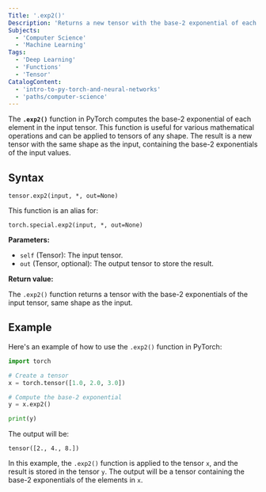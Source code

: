 ```yaml
---
Title: '.exp2()'
Description: 'Returns a new tensor with the base-2 exponential of each element in the input tensor.'
Subjects:
  - 'Computer Science'
  - 'Machine Learning'
Tags:
  - 'Deep Learning'
  - 'Functions'
  - 'Tensor'
CatalogContent:
  - 'intro-to-py-torch-and-neural-networks'
  - 'paths/computer-science'
---
```


The **`.exp2()`** function in PyTorch computes the base-2 exponential of each element in the input tensor. This function is useful for various mathematical operations and can be applied to tensors of any shape. The result is a new tensor with the same shape as the input, containing the base-2 exponentials of the input values.

## Syntax

```pseudo
tensor.exp2(input, *, out=None)
```

This function is an alias for:

```pseudo
torch.special.exp2(input, *, out=None)
```

**Parameters:**

- `self` (Tensor): The input tensor.
- `out` (Tensor, optional): The output tensor to store the result.

**Return value:**

The `.exp2()` function returns a tensor with the base-2 exponentials of the input tensor, same shape as the input.

## Example

Here's an example of how to use the `.exp2()` function in PyTorch:

```py
import torch

# Create a tensor
x = torch.tensor([1.0, 2.0, 3.0])

# Compute the base-2 exponential
y = x.exp2()

print(y)
```

The output will be:

```shell
tensor([2., 4., 8.])
```

In this example, the `.exp2()` function is applied to the tensor `x`, and the result is stored in the tensor `y`. The output will be a tensor containing the base-2 exponentials of the elements in `x`.
